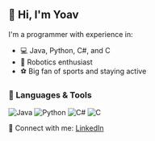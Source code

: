 ## 👋 Hi, I'm Yoav

I'm a programmer with experience in:

- 💻 Java, Python, C#, and C  
- 🤖 Robotics enthusiast  
- ⚽ Big fan of sports and staying active  

### 🔧 Languages & Tools
![Java](https://img.shields.io/badge/Java-%23ED8B00.svg?style=flat&logo=java&logoColor=white)
![Python](https://img.shields.io/badge/Python-%2314354C.svg?style=flat&logo=python&logoColor=white)
![C#](https://img.shields.io/badge/C%23-%23239120.svg?style=flat&logo=c-sharp&logoColor=white)
![C](https://img.shields.io/badge/C-%2300599C.svg?style=flat&logo=c&logoColor=white)

<!-- Optional: You can also add links -->
🔗 Connect with me: [LinkedIn](https://www.linkedin.com/in/yoav-rozov-0a6998295/)
